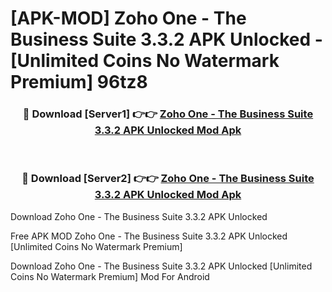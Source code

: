 # [APK-MOD] Zoho One - The Business Suite 3.3.2 APK Unlocked - [Unlimited Coins No Watermark Premium] 96tz8



<div align="center">
<h3>🔴 Download [Server1] 👉👉 <a href="https://momento.my/?title=Zoho_One_-_The_Business_Suite_3.3.2_APK_Unlocked">Zoho One - The Business Suite 3.3.2 APK Unlocked Mod Apk</a></h3><br>

<h3>🔴 Download [Server2] 👉👉 <a href="https://momento.my/?title=Zoho_One_-_The_Business_Suite_3.3.2_APK_Unlocked">Zoho One - The Business Suite 3.3.2 APK Unlocked Mod Apk</a></h3>
</div>



Download Zoho One - The Business Suite 3.3.2 APK Unlocked 

Free APK MOD Zoho One - The Business Suite 3.3.2 APK Unlocked [Unlimited Coins No Watermark Premium]

Download Zoho One - The Business Suite 3.3.2 APK Unlocked [Unlimited Coins No Watermark Premium] Mod For Android
